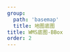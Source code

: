 ```yaml
---
group:
  path: 'basemap'
  title: 地图底图
title: WMS底图-BBox
order: 2
---
```

<code src="./demos/wms.tsx"></code>